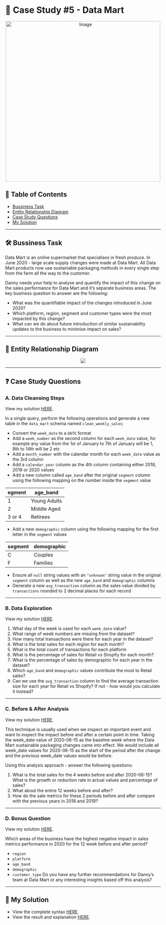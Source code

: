 # 🛒 Case Study #5 - Data Mart
<p align="center">
<img src="https://8weeksqlchallenge.com/images/case-study-designs/5.png" alt="Image" width="500" height="520">

## 📕 Table of Contents
* [Bussiness Task](https://github.com/PurushothamAbbili/8WeekSQLChallenge/tree/main/Case%20Study%20%235%20-%20Data%20Mart#%EF%B8%8F-bussiness-task)
* [Entity Relationship Diagram](https://github.com/PurushothamAbbili/8WeekSQLChallenge/tree/main/Case%20Study%20%235%20-%20Data%20Mart#-entity-relationship-diagram)
* [Case Study Questions](https://github.com/PurushothamAbbili/8WeekSQLChallenge/tree/main/Case%20Study%20%235%20-%20Data%20Mart#-case-study-questions)
* [My Solution](https://github.com/PurushothamAbbili/8WeekSQLChallenge/tree/main/Case%20Study%20%235%20-%20Data%20Mart#-my-solution)

---
## 🛠️ Bussiness Task
Data Mart is an online supermarket that specialises in fresh produce.
  In June 2020 - large scale supply changes were made at Data Mart. 
  All Data Mart products now use sustainable packaging methods in every single step from the farm all the way to the customer.
  
Danny needs your help to analyse and quantify the impact of this change on the sales performance for Data Mart and it’s separate business areas.
The key business question to answer are the following:
* What was the quantifiable impact of the changes introduced in June 2020?
* Which platform, region, segment and customer types were the most impacted by this change?
* What can we do about future introduction of similar sustainability updates to the business to minimise impact on sales?

---
## 🔐 Entity Relationship Diagram
<p align="center">
<img src="https://8weeksqlchallenge.com/images/case-study-5-erd.png">

---
## ❓ Case Study Questions
### A. Data Cleansing Steps
View my solution [HERE](https://github.com/qanhnn12/8-Week-SQL-Challenge/blob/main/Case%20Study%20%235%20-%20Data%20Mart/Solution/A.%20Data%20Cleansing%20Steps.md).
  
In a single query, perform the following operations and generate a new table in the ```data_mart``` schema named ```clean_weekly_sales```:
  * Convert the ```week_date``` to a ```DATE``` format
  * Add a ```week_number``` as the second column for each ```week_date``` value, for example any value from the 1st of January to 7th of January will be 1, 8th to 14th will be 2 etc
  * Add a ```month_number``` with the calendar month for each ```week_date``` value as the 3rd column
  * Add a ```calendar_year``` column as the 4th column containing either 2018, 2019 or 2020 values
  * Add a new column called ```age_band``` after the original ```segment``` column using the following mapping on the number inside the ```segment``` value

| egment | age_band     |
|--------|--------------|
| 1      | Young Adults |
| 2      | Middle Aged  |
| 3 or 4 | Retirees     |
  
  * Add a new ```demographic``` column using the following mapping for the first letter in the ```segment``` values
  
| segment | demographic |
|---------|-------------|
| C       | Couples     |
| F       | Families    |
  
  * Ensure all ```null``` string values with an ```"unknown"``` string value in the original ```segment``` column as well as the new ```age_band``` and ```demographic``` columns
  * Generate a new ```avg_transaction``` column as the sales value divided by ```transactions``` rounded to 2 decimal places for each record

---
### B. Data Exploration
View my solution [HERE](https://github.com/qanhnn12/8-Week-SQL-Challenge/blob/main/Case%20Study%20%235%20-%20Data%20Mart/Solution/B.%20Data%20Exploration.md).
  
1. What day of the week is used for each ```week_date``` value?
2. What range of week numbers are missing from the dataset?
3. How many total transactions were there for each year in the dataset?
4. What is the total sales for each region for each month?
5. What is the total count of transactions for each platform
6. What is the percentage of sales for Retail vs Shopify for each month?
7. What is the percentage of sales by demographic for each year in the dataset?
8. Which ```age_band``` and ```demographic``` values contribute the most to Retail sales?
9. Can we use the ```avg_transaction``` column to find the average transaction size for each year for Retail vs Shopify? If not - how would you calculate it instead?

---
### C. Before & After Analysis
View my solution [HERE](https://github.com/qanhnn12/8-Week-SQL-Challenge/blob/main/Case%20Study%20%235%20-%20Data%20Mart/Solution/C.%20Before%20%26%20After%20Analysis.md).
  
This technique is usually used when we inspect an important event and want to inspect the impact before and after a certain point in time.
Taking the week_date value of 2020-06-15 as the baseline week where the Data Mart sustainable packaging changes came into effect.
We would include all week_date values for 2020-06-15 as the start of the period after the change and the previous week_date values would be before.

Using this analysis approach - answer the following questions:

1. What is the total sales for the 4 weeks before and after 2020-06-15? What is the growth or reduction rate in actual values and percentage of sales?
2. What about the entire 12 weeks before and after?
3. How do the sale metrics for these 2 periods before and after compare with the previous years in 2018 and 2019?

---
### D. Bonus Question
View my solution [HERE](https://github.com/qanhnn12/8-Week-SQL-Challenge/blob/main/Case%20Study%20%235%20-%20Data%20Mart/Solution/D.%20Bonus%20Question.md).
  
Which areas of the business have the highest negative impact in sales metrics performance in 2020 for the 12 week before and after period?
  * ```region```
  * ```platform```
  * ```age_band```
  * ```demographic```
  * ```customer_type```
Do you have any further recommendations for Danny’s team at Data Mart or any interesting insights based off this analysis?

---
## 🚀 My Solution
* View the complete syntax [HERE](https://github.com/qanhnn12/8-Week-SQL-Challenge/tree/main/Case%20Study%20%235%20-%20Data%20Mart/Syntax).
* View the result and explanation [HERE](https://github.com/qanhnn12/8-Week-SQL-Challenge/tree/d7bbc5cd9ab25fe7429644a36bb0f62a8b292792/Case%20Study%20%235%20-%20Data%20Mart/Solution).
